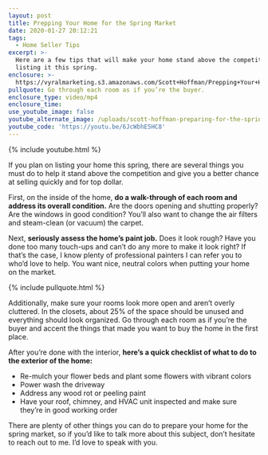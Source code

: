 ```yaml
---
layout: post
title: Prepping Your Home for the Spring Market
date: 2020-01-27 20:12:21
tags:
  - Home Seller Tips
excerpt: >-
  Here are a few tips that will make your home stand above the competition when
  listing it this spring.
enclosure: >-
  https://vyralmarketing.s3.amazonaws.com/Scott+Hoffman/Prepping+Your+Home+for+the+Spring+Market.mp4
pullquote: Go through each room as if you’re the buyer.
enclosure_type: video/mp4
enclosure_time:
use_youtube_image: false
youtube_alternate_image: /uploads/scott-hoffman-preparing-for-the-spring-market-youtube.jpg
youtube_code: 'https://youtu.be/6JcWbhE5HC8'
---
```


{% include youtube.html %}

If you plan on listing your home this spring, there are several things you must do to help it stand above the competition and give you a better chance at selling quickly and for top dollar.&nbsp;

First, on the inside of the home, **do a walk-through of each room and address its overall condition.** Are the doors opening and shutting properly? Are the windows in good condition? You’ll also want to change the air filters and steam-clean (or vacuum) the carpet.&nbsp;

Next, **seriously assess the home’s paint job.** Does it look rough? Have you done too many touch-ups and can’t do any more to make it look right? If that’s the case, I know plenty of professional painters I can refer you to who’d love to help. You want nice, neutral colors when putting your home on the market.&nbsp;

{% include pullquote.html %}

Additionally, make sure your rooms look more open and aren’t overly cluttered. In the closets, about 25% of the space should be unused and everything should look organized. Go through each room as if you’re the buyer and accent the things that made you want to buy the home in the first place.&nbsp;

After you’re done with the interior, **here’s a quick checklist of what to do to the exterior of the home:**

* Re-mulch your flower beds and plant some flowers with vibrant colors
* Power wash the driveway
* Address any wood rot or peeling paint
* Have your roof, chimney, and HVAC unit inspected and make sure they’re in good working order

There are plenty of other things you can do to prepare your home for the spring market, so if you’d like to talk more about this subject, don’t hesitate to reach out to me. I’d love to speak with you.